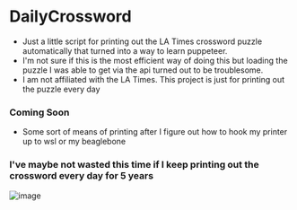 # DailyCrossword

- Just a little script for printing out the LA Times crossword puzzle automatically that turned into a way to learn puppeteer.
- I'm not sure if this is the most efficient way of doing this but loading the puzzle I was able to get via the api turned out to be troublesome.
- I am not affiliated with the LA Times. This project is just for printing out the puzzle every day

### Coming Soon
- Some sort of means of printing after I figure out how to hook my printer up to wsl or my beaglebone

### I've maybe not wasted this time if I keep printing out the crossword every day for 5 years
![image](https://imgs.xkcd.com/comics/is_it_worth_the_time.png)